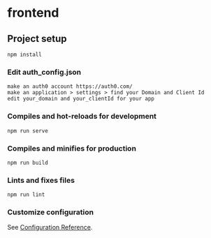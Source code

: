 # frontend

## Project setup
```
npm install
```

### Edit auth_config.json
```
make an auth0 account https://auth0.com/
make an application > settings > find your Domain and Client Id
edit your_domain and your_clientId for your app
```

### Compiles and hot-reloads for development
```
npm run serve
```

### Compiles and minifies for production
```
npm run build
```

### Lints and fixes files
```
npm run lint
```

### Customize configuration
See [Configuration Reference](https://cli.vuejs.org/config/).
